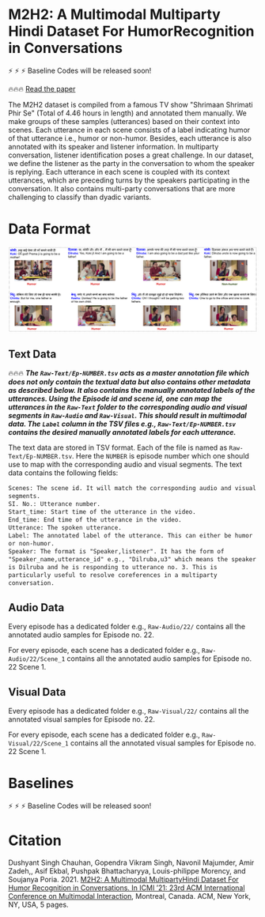 # M2H2: A Multimodal Multiparty Hindi Dataset For HumorRecognition in Conversations

:zap: :zap: :zap: Baseline Codes will be released soon!

:fire::fire::fire: [Read the paper](./M2H2-paper.pdf)

The M2H2 dataset is compiled from a famous TV show "Shrimaan Shrimati Phir Se" (Total of 4.46 hours in length) and annotated them manually. We make groups of these samples (utterances) based on their context into scenes. Each utterance in each scene consists of a label indicating humor of that utterance i.e., humor or non-humor. Besides, each utterance is also annotated with its speaker and listener information. In multiparty conversation, listener identification poses a great challenge. In our dataset, we define the listener as the party in the conversation to whom the speaker is replying. Each utterance in each scene is coupled with its context utterances, which are preceding turns by the speakers participating in the conversation. It also contains multi-party conversations that are more challenging to classify than dyadic variants.

# Data Format

![Alt text](dataset_samples.png?raw=true "Sample")

## Text Data

:fire::fire::fire: ***The ``Raw-Text/Ep-NUMBER.tsv`` acts as a master annotation file which does not only contain the textual data but also contains other metadata as described below. It also contains the manually annotated labels of the utterances. Using the Episode id and scene id, one can map the utterances in the ``Raw-Text`` folder to the corresponding audio and visual segments in ``Raw-Audio`` and ``Raw-Visual``. This should result in multimodal data. The ``Label`` column in the TSV files e.g., ``Raw-Text/Ep-NUMBER.tsv`` contains the desired manually annotated labels for each utterance.***

The text data are stored in TSV format. Each of the file is named as ``Raw-Text/Ep-NUMBER.tsv``. Here the ``NUMBER`` is episode number which one should use to map with the corresponding audio and visual segments. The text data contains the following fields:

```
Scenes: The scene id. It will match the corresponding audio and visual segments.
SI. No.: Utterance number.
Start_time: Start time of the utterance in the video.
End_time: End time of the utterance in the video.
Utterance: The spoken utterance.
Label: The annotated label of the utterance. This can either be humor or non-humor.
Speaker: The format is "Speaker,listener". It has the form of "Speaker_name,utterance_id" e.g., "Dilruba,u3" which means the speaker is Dilruba and he is responding to utterance no. 3. This is particularly useful to resolve coreferences in a multiparty conversation.
```
## Audio Data

Every episode has a dedicated folder e.g., ``Raw-Audio/22/`` contains all the annotated audio samples for Episode no. 22.

For every episode, each scene has a dedicated folder e.g., ``Raw-Audio/22/Scene_1`` contains all the annotated audio samples for Episode no. 22 Scene 1.

## Visual Data

Every episode has a dedicated folder e.g., ``Raw-Visual/22/`` contains all the annotated visual samples for Episode no. 22.

For every episode, each scene has a dedicated folder e.g., ``Raw-Visual/22/Scene_1`` contains all the annotated visual samples for Episode no. 22 Scene 1.

# Baselines

:zap: :zap: :zap: Baseline Codes will be released soon!

# Citation

Dushyant Singh Chauhan, Gopendra Vikram Singh, Navonil Majumder, Amir Zadeh,, Asif Ekbal, Pushpak Bhattacharyya, Louis-philippe Morency, and Soujanya Poria. 2021. [M2H2: A Multimodal MultipartyHindi Dataset For Humor Recognition in Conversations. In ICMI ’21: 23rd ACM International Conference on Multimodal Interaction](./M2H2-paper.pdf), Montreal, Canada. ACM, New York, NY, USA, 5 pages.
